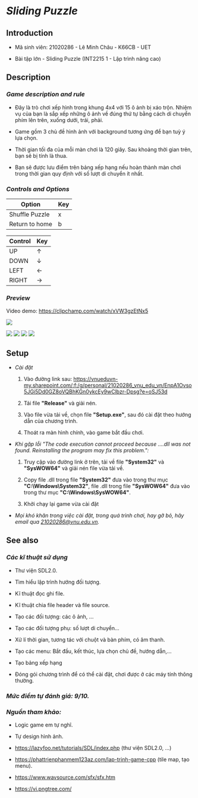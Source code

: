 # ***Sliding Puzzle***

## **Introduction**

+ Mã sinh viên:  21020286 - Lê Minh Châu - K66CB - UET

+ Bài tập lớn - Sliding Puzzle (INT2215 1 - Lập trình nâng cao)

## **Description**


### *Game description and rule*

- Đây là trò chơi xếp hình trong khung 4x4 với 15 ô ảnh bị xáo trộn. Nhiệm vụ của bạn là sắp xếp những ô ảnh về đúng thứ tự bằng cách di chuyển phím lên trên, xuống dưới, trái, phải.

- Game gồm 3 chủ đề hình ảnh với background tương ứng để bạn tuỳ ý lựa chọn.

- Thời gian tối đa của mỗi màn chơi là 120 giây. Sau khoảng thời gian trên, bạn sẽ bị tính là thua. 

- Bạn sẽ được lưu điểm trên bảng xếp hạng nếu hoàn thành màn chơi trong thời gian quy định với số lượt di chuyển ít nhất. 

### *Controls and Options*


| Option         | Key       |
|----------      |-----------|
| Shuffle Puzzle | x |
| Return to home | b |


| Control | Key   |
|---------|-------|
| UP      | ↑     |
| DOWN    | ↓     |
| LEFT    | ←     |
| RIGHT   | →     |


### *Preview*
Video demo:
https://clipchamp.com/watch/xVW3gzEtNx5

![](image/startGame.png)

![](image/About.png)
![](image/Capture.PNG)
![](image/ThemeChoice.png)
![](image/winGame.png)



## **Setup**

- *Cài đặt*
  1. Vào đường link sau:  https://vnueduvn-my.sharepoint.com/:f:/g/personal/21020286_vnu_edu_vn/EnpA1Ovso5JGi5Dd0GZ8oVQBhKGn0ykcEy9wClbzr-Dpsg?e=oSJ53d
  
  2. Tải file **"Release"** và giải nén.

  3. Vào file vừa tải về, chọn file **"Setup.exe"**, sau đó cài đặt theo hướng dẫn của chương trình.

  4. Thoát ra màn hình chính, vào game bắt đầu chơi.


- *Khi gặp lỗi "The code execution cannot proceed because ....dll was not found. Reinstalling the program may fix this problem.":*

  1. Truy cập vào đường link ở trên, tải về file **"System32"** và **"SysWOW64"** và giải nén file vừa tải về.

  2. Copy file .dll  trong file **"System32"** đưa vào trong thư mục **"C:\Windows\System32"**, file .dll  trong file **"SysWOW64"** đưa vào trong thư mục **"C:\Windows\SysWOW64"**.

  3. Khởi chạy lại game vừa cài đặt

- *Mọi khó khăn trong việc cài đặt, trong quá trình chơi, hay gỡ bỏ, hãy email qua 21020286@vnu.edu.vn.*



## **See also**

### *Các kĩ thuật sử dụng*


- Thư viện SDL2.0.

- Tìm hiểu lập trình hướng đối tượng.

- Kĩ thuật đọc ghi file.

- Kĩ thuật chia file header và file source.

- Tạo các đối tượng: các ô ảnh, ...

- Tạo các đối tượng phụ: số lượt di chuyển...

- Xử lí thời gian, tương tác với chuột và bàn phím, có âm thanh.

- Tạo các menu: Bắt đầu, kết thúc, lựa chọn chủ đề, hướng dẫn,...

- Tạo bảng xếp hạng

- Đóng gói chương trình để có thể cài đặt, chơi được ở các máy tính thông thường.

### *Mức điểm tự đánh giá: 9/10.*

### *Nguồn tham khảo:*
- Logic game em tự nghĩ.

- Tự design hình ảnh.

- https://lazyfoo.net/tutorials/SDL/index.php (thư viện SDL2.0, ...)

- https://phattrienphanmem123az.com/lap-trinh-game-cpp (tile map, tạo menu).

- https://www.wavsource.com/sfx/sfx.htm

- https://vi.pngtree.com/


